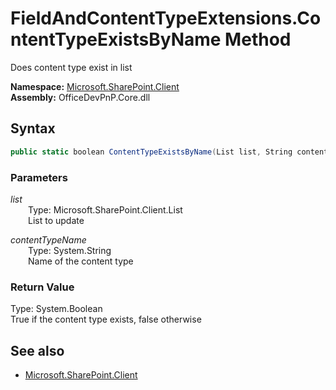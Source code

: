 # FieldAndContentTypeExtensions.ContentTypeExistsByName Method  
Does content type exist in list  

**Namespace:** [Microsoft.SharePoint.Client](Microsoft.SharePoint.Client.md)  
**Assembly:** OfficeDevPnP.Core.dll  
## Syntax
```C#
public static boolean ContentTypeExistsByName(List list, String contentTypeName)
```
### Parameters
*list*  
&emsp;&emsp;Type: Microsoft.SharePoint.Client.List  
&emsp;&emsp;List to update  
  
*contentTypeName*  
&emsp;&emsp;Type: System.String  
&emsp;&emsp;Name of the content type  
  
### Return Value
Type: System.Boolean  
True if the content type exists, false otherwise

## See also
- [Microsoft.SharePoint.Client](Microsoft.SharePoint.Client.md)
